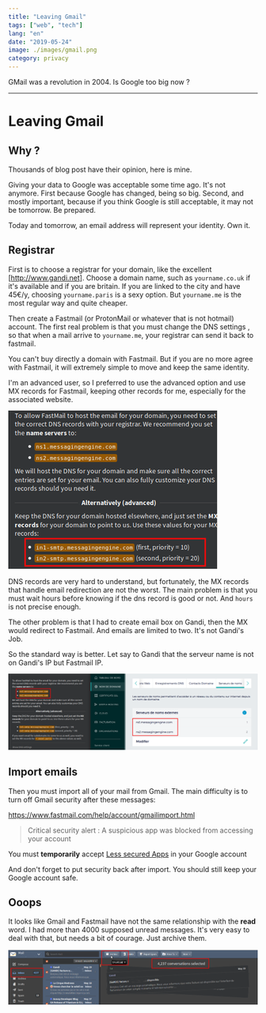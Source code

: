 ```yaml
---
title: "Leaving Gmail"
tags: ["web", "tech"]
lang: "en"
date: "2019-05-24"
image: ./images/gmail.png
category: privacy
---
```


GMail was a revolution in 2004. Is Google too big now ?

---


Leaving Gmail
====


Why ?
----

Thousands of blog post have their opinion, here is mine.

Giving your data to Google was acceptable some time ago. It's not anymore. First because Google has changed, being so big. Second, and mostly important,
because if you think Google is still acceptable, it may not be tomorrow. Be prepared.

Today and tomorrow, an email address will represent your identity. Own it.

Registrar
---


First is to choose a registrar for your domain, like the excellent [http://www.gandi.net].
 Choose a domain name, such as `yourname.co.uk` if it's available and if you are britain.
If you are linked to the city and have 45€/y, choosing `yourname.paris` is a sexy option. But `yourname.me` is the most regular way and quite cheaper.


Then create a Fastmail (or ProtonMail or whatever that is not hotmail) account. The first real problem is that you must change the DNS settings
, so that when a mail arrive to `yourname.me`, your registrar can send it back to fastmail.
 
You can't buy directly a domain with Fastmail. But if you are no more agree with Fastmail, it will extremely simple to move and keep the same identity.   




I'm an advanced user, so I preferred to use the advanced option and use MX records for Fastmail, keeping other records for me, especially for the associated website.

![DNS Record in Fastmail](./images/dns-fastmail.png)


DNS records are very hard to understand, but fortunately, the MX records that handle email redirection are not the worst. 
The main problem is that you must wait hours before knowing if the dns record is good or not. And `hours` is not precise enough.

The other problem is that I had to create email box on Gandi, then the MX would redirect to Fastmail. And emails are limited to two. It's not Gandi's Job.

So the standard way is better. Let say to Gandi that the serveur name is not on Gandi's IP but Fastmail IP.

![DNS Servers in Gandi](./images/dns-servers.png)



Import emails
----


Then you must import all of your mail from Gmail. The main difficulty is to turn off Gmail security after these messages:

https://www.fastmail.com/help/account/gmailimport.html




>Critical security alert : A suspicious app was blocked from accessing your account


You must **temporarily** accept [Less secured Apps](https://myaccount.google.com/lesssecureapps) in your Google account

And don't forget to put security back after import. You should still keep your Google account safe.


Ooops
----

It looks like Gmail and Fastmail have not the same relationship with the **read** word. I had more than 4000 supposed 
unread messages. It's very easy to deal with that, but needs a bit of courage. Just archive them.

![](./images/archive.png) 

 



